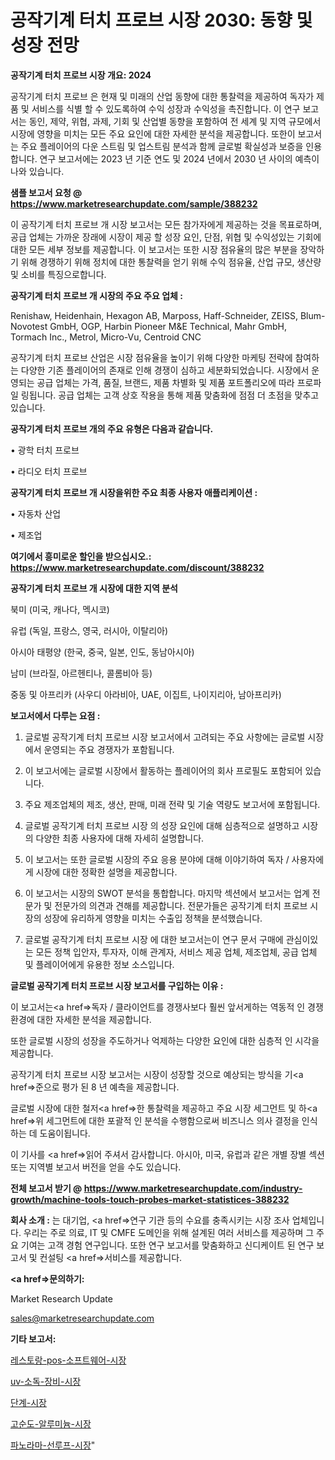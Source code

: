 # 공작기계 터치 프로브 시장 2030: 동향 및 성장 전망

<strong>공작기계 터치 프로브 시장 개요: 2024</strong>

공작기계 터치 프로브 은 현재 및 미래의 산업 동향에 대한 통찰력을 제공하여 독자가 제품 및 서비스를 식별 할 수 있도록하여 수익 성장과 수익성을 촉진합니다. 이 연구 보고서는 동인, 제약, 위협, 과제, 기회 및 산업별 동향을 포함하여 전 세계 및 지역 규모에서 시장에 영향을 미치는 모든 주요 요인에 대한 자세한 분석을 제공합니다. 또한이 보고서는 주요 플레이어의 다운 스트림 및 업스트림 분석과 함께 글로벌 확실성과 보증을 인용합니다. 연구 보고서에는 2023 년 기준 연도 및 2024 년에서 2030 년 사이의 예측이 나와 있습니다.



<strong>샘플 보고서 요청 @ <a href=https://www.marketresearchupdate.com/sample/388232>https://www.marketresearchupdate.com/sample/388232</a></strong>

이 공작기계 터치 프로브 개 시장 보고서는 모든 참가자에게 제공하는 것을 목표로하며, 공급 업체는 가까운 장래에 시장이 제공 할 성장 요인, 단점, 위협 및 수익성있는 기회에 대한 모든 세부 정보를 제공합니다. 이 보고서는 또한 시장 점유율의 많은 부분을 장악하기 위해 경쟁하기 위해 정치에 대한 통찰력을 얻기 위해 수익 점유율, 산업 규모, 생산량 및 소비를 특징으로합니다.



<strong>공작기계 터치 프로브 개 시장의 주요 주요 업체 :</strong>

Renishaw, Heidenhain, Hexagon AB, Marposs, Haff-Schneider, ZEISS, Blum-Novotest GmbH, OGP, Harbin Pioneer M&E Technical, Mahr GmbH, Tormach Inc., Metrol, Micro-Vu, Centroid CNC

공작기계 터치 프로브 산업은 시장 점유율을 높이기 위해 다양한 마케팅 전략에 참여하는 다양한 기존 플레이어의 존재로 인해 경쟁이 심하고 세분화되었습니다. 시장에서 운영되는 공급 업체는 가격, 품질, 브랜드, 제품 차별화 및 제품 포트폴리오에 따라 프로파일 링됩니다. 공급 업체는 고객 상호 작용을 통해 제품 맞춤화에 점점 더 초점을 맞추고 있습니다.



<strong>공작기계 터치 프로브 개의 주요 유형은 다음과 같습니다.</strong>

• 광학 터치 프로브

• 라디오 터치 프로브



<strong>공작기계 터치 프로브 개 시장을위한 주요 최종 사용자 애플리케이션 :</strong>

• 자동차 산업

• 제조업



<strong>여기에서 흥미로운 할인을 받으십시오.: <a href=https://www.marketresearchupdate.com/discount/388232>https://www.marketresearchupdate.com/discount/388232</a></strong>



<strong>공작기계 터치 프로브 개 시장에 대한 지역 분석</strong>

북미 (미국, 캐나다, 멕시코)

유럽 (독일, 프랑스, 영국, 러시아, 이탈리아)

아시아 태평양 (한국, 중국, 일본, 인도, 동남아시아)

남미 (브라질, 아르헨티나, 콜롬비아 등)

중동 및 아프리카 (사우디 아라비아, UAE, 이집트, 나이지리아, 남아프리카)



<strong>보고서에서 다루는 요점 :</strong>

1. 글로벌 공작기계 터치 프로브 시장 보고서에서 고려되는 주요 사항에는 글로벌 시장에서 운영되는 주요 경쟁자가 포함됩니다.

2. 이 보고서에는 글로벌 시장에서 활동하는 플레이어의 회사 프로필도 포함되어 있습니다.

3. 주요 제조업체의 제조, 생산, 판매, 미래 전략 및 기술 역량도 보고서에 포함됩니다.

4. 글로벌 공작기계 터치 프로브 시장 의 성장 요인에 대해 심층적으로 설명하고 시장의 다양한 최종 사용자에 대해 자세히 설명합니다.

5. 이 보고서는 또한 글로벌 시장의 주요 응용 분야에 대해 이야기하여 독자 / 사용자에게 시장에 대한 정확한 설명을 제공합니다.

6. 이 보고서는 시장의 SWOT 분석을 통합합니다. 마지막 섹션에서 보고서는 업계 전문가 및 전문가의 의견과 견해를 제공합니다. 전문가들은 공작기계 터치 프로브 시장의 성장에 유리하게 영향을 미치는 수출입 정책을 분석했습니다.

7. 글로벌 공작기계 터치 프로브 시장 에 대한 보고서는이 연구 문서 구매에 관심이있는 모든 정책 입안자, 투자자, 이해 관계자, 서비스 제공 업체, 제조업체, 공급 업체 및 플레이어에게 유용한 정보 소스입니다.



<strong>글로벌 공작기계 터치 프로브 시장 보고서를 구입하는 이유 :</strong>

이 보고서는<a href=>독자 / 클</a>라이언트를 경쟁사보다 훨씬 앞서게하는 역동적 인 경쟁 환경에 대한 자세한 분석을 제공합니다.

또한 글로벌 시장의 성장을 주도하거나 억제하는 다양한 요인에 대한 심층적 인 시각을 제공합니다.

공작기계 터치 프로브 시장 보고서는 시장이 성장할 것으로 예상되는 방식을 기<a href=>준으로</a> 평가 된 8 년 예측을 제공합니다.

글로벌 시장에 대한 철저<a href=>한 통찰력</a>을 제공하고 주요 시장 세그먼트 및 하<a href=>위 세그</a>먼트에 대한 포괄적 인 분석을 수행함으로써 비즈니스 의사 결정을 인식하는 데 도움이됩니다.

이 기사를 <a href=>읽어 주</a>셔서 감사합니다. 아시아, 미국, 유럽과 같은 개별 장별 섹션 또는 지역별 보고서 버전을 얻을 수도 있습니다.



<strong>전체 보고서 받기 @ <a href=https://www.marketresearchupdate.com/industry-growth/machine-tools-touch-probes-market-statistices-388232>https://www.marketresearchupdate.com/industry-growth/machine-tools-touch-probes-market-statistices-388232</a></strong>



<strong>회사 소개 :</strong>
는 대기업, <a href=>연구 기</a>관 등의 수요를 충족시키는 시장 조사 업체입니다. 우리는 주로 의료, IT 및 CMFE 도메인을 위해 설계된 여러 서비스를 제공하며 그 주요 기여는 고객 경험 연구입니다. 또한 연구 보고서를 맞춤화하고 신디케이트 된 연구 보고서 및 컨설팅 <a href=>서비</a>스를 제공합니다.



<strong><a href=>문의하기:</a></strong>

Market Research Update

sales@marketresearchupdate.com



<strong>기타 보고서:</strong>

<a href=https://www.linkedin.com/pulse/레스토랑-pos-소프트웨어-시장-세분화-연구-및-목표-고객2029년/>레스토랑-pos-소프트웨어-시장</a>

<a href=https://www.linkedin.com/pulse/uv-소독-장비-시장-세분화-연구-및-목표-고객2029년-survey-savvy-insights-360-analysis-dyvof/>uv-소독-장비-시장</a>

<a href=https://www.linkedin.com/pulse/단계-시장-동향-및-성장-전망-survey-spotlight-pro-24-analysis-twtzf/>단계-시장</a>

<a href=https://www.linkedin.com/pulse/고순도-알루미늄-시장-경쟁-분석-및-성장-잠재력-2030-isdailynews-rwwof/>고순도-알루미늄-시장</a>

<a href=https://www.linkedin.com/pulse/파노라마-선루프-시장-경쟁-분석-및-성장-잠재력-2029-trendsetters-talk-360-analysis-fce2f/>파노라마-선루프-시장</a>"
